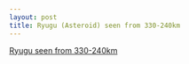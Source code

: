 ```yaml
---
layout: post
title: Ryugu (Asteroid) seen from 330-240km
---
```


[Ryugu seen from 330-240km](http://global.jaxa.jp/projects/sat/hayabusa2/topics.html#topics12150)
